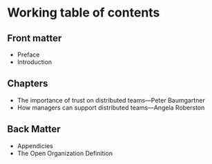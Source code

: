 # Working table of contents

## Front matter

- Preface
- Introduction

## Chapters

- The importance of trust on distributed teams—Peter Baumgartner
- How managers can support distributed teams—Angela Roberston

## Back Matter

- Appendicies
- The Open Organization Definition
